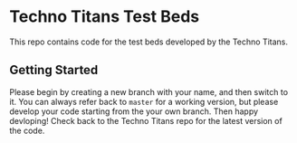 # Techno Titans Test Beds
This repo contains code for the test beds developed by the Techno Titans.

## Getting Started
Please begin by creating a new branch with your name, and then switch to it. You can always refer back to ``master`` for a working version, but please develop your code starting from the your own branch. Then happy devloping! Check back to the Techno Titans repo for the latest version of the code.
